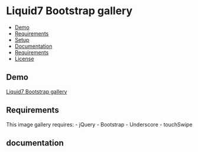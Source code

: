 # Liquid7 Bootstrap gallery

- [Demo](#demo)
- [Requirements](#description)
- [Setup](#setup)
- [Documentation](#documentation)
- [Requirements](#requirements)
- [License](#license)

## Demo
[Liquid7 Bootstrap gallery](http://jatazoulja.github.io/liquid7)

## Requirements
This image gallery requires:
	- jQuery
	- Bootstrap
	- Underscore
	- touchSwipe

## documentation
	
